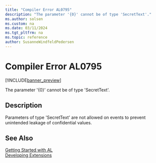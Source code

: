 ```yaml
---
title: "Compiler Error AL0795"
description: "The parameter '{0}' cannot be of type 'SecretText'."
ms.author: solsen
ms.custom: na
ms.date: 03/11/2024
ms.tgt_pltfrm: na
ms.topic: reference
author: SusanneWindfeldPedersen
---
```

[//]: # (START>DO_NOT_EDIT)
[//]: # (IMPORTANT:Do not edit any of the content between here and the END>DO_NOT_EDIT.)
[//]: # (Any modifications should be made in the .xml files in the ModernDev repo.)
# Compiler Error AL0795

[!INCLUDE[banner_preview](../includes/banner_preview.md)]

The parameter '{0}' cannot be of type 'SecretText'.


## Description
Parameters of type 'SecretText' are not allowed on events to prevent unintended leakage of confidential values.  

[//]: # (IMPORTANT: END>DO_NOT_EDIT)
## See Also  
[Getting Started with AL](../devenv-get-started.md)  
[Developing Extensions](../devenv-dev-overview.md)  